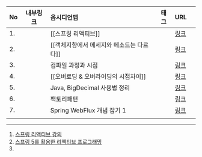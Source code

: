 
| No  | 내부링크 | 옵시디언맵                                | 태그 | URL                                                                                                                                 |     |
| --- | -------- |:----------------------------------------- | ---- |:----------------------------------------------------------------------------------------------------------------------------------- | --- |
| 1.  |          | [[스프링 리액티브]]                       |      | [링크](https://velog.io/@hiy7030/Spring-WebFlux-%EB%A6%AC%EC%95%A1%ED%8B%B0%EB%B8%8C-%ED%94%84%EB%A1%9C%EA%B7%B8%EB%9E%98%EB%B0%8D) |     |
| 2.  |          | [[객체지향에서 메세지와 메소드는 다르다]] |      | [링크](https://soongjamm.tistory.com/133)                                                                                           |     |
| 3.  |          | 컴파일 과정과 시점                        |      | [링크](https://velog.io/@moonlt93/%EC%BB%B4%ED%8C%8C%EC%9D%BC-%EC%8B%9C%EC%A0%90-%EB%9F%B0%ED%83%80%EC%9E%84-%EC%8B%9C%EC%A0%90)    |     |
| 4.  |          | [[오버로딩 & 오버라이딩의 시점차이]]      |      | [링크](https://sungman.tistory.com/9)                                                                                               |     |
| 5.  |          | Java, BigDecimal 사용법 정리              |      | [링크](https://jsonobject.tistory.com/466)                                                                                          |     |
| 6.  |          | 팩토리패턴                                |      | [링크](https://bcp0109.tistory.com/367)                                                                                             |     |
| 7.  |          | Spring WebFlux 개념 잡기 1                |      | [링크](https://jogeum.net/30)                                                                                                       |     |
|     |          |                                           |      |                                                                                                                                     |     |

---

1. [스프링 리액티브 강의](https://www.youtube.com/live/8fenTR3KOJo?feature=share)
2. [스프링 5를 활용한 리액티브 프로그래밍](https://hanseul1.github.io/book/development/spring/BOOK-4-%EC%8A%A4%ED%94%84%EB%A7%81-5%EB%A5%BC-%ED%99%9C%EC%9A%A9%ED%95%9C-%EB%A6%AC%EC%95%A1%ED%8B%B0%EB%B8%8C-%ED%94%84%EB%A1%9C%EA%B7%B8%EB%9E%98%EB%B0%8D(1)/)
3. 